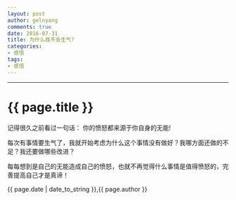 ```yaml
---
layout: post
author: gelnyang
comments: true
date: 2016-07-31
title: 为什么我不会生气?
categories:
- 感悟
tags:
- 感悟
---
```

---
# {{ page.title }}

记得很久之前看过一句话： 你的愤怒都来源于你自身的无能!

每次有事情要生气了，我就开始考虑为什么这个事情没有做好？我哪方面还做的不足？我还要做哪些改进？

每每想到是自己的无能造成自己的愤怒，也就不再觉得什么事情是值得愤怒的，完善提高自己才是真谛！

{{ page.date | date_to_string }},{{ page.author }}
